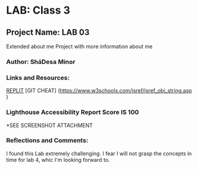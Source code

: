 # LAB: Class 3

## Project Name: LAB 03

Extended about me Project with more information about me

### Author: SháDesa Minor 

### Links and Resources:
[REPLIT](https://replit.com/@code-201-n1)
[GIT CHEAT] (https://www.w3schools.com/jsref/jsref_obj_string.asp
)
### Lighthouse Accessibility Report Score IS 100
*SEE SCREENSHOT ATTACHMENT

### Reflections and Comments:
I found this Lab extremely challenging. I fear I will not grasp the concepts in time for lab 4, whic I'm looking forward to.
